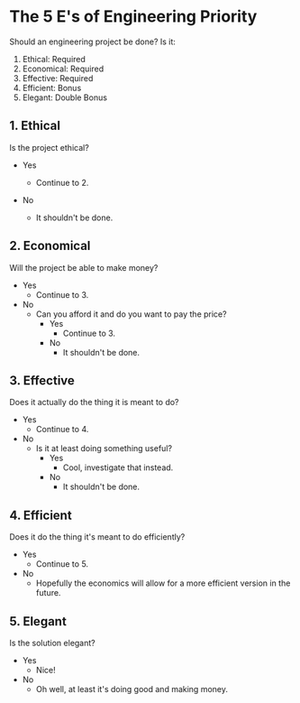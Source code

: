 # The 5 E's of Engineering Priority

Should an engineering project be done? Is it:

1. Ethical: Required
2. Economical: Required
3. Effective: Required
4. Efficient: Bonus
5. Elegant: Double Bonus

## 1. Ethical

Is the project ethical?

- Yes
  - Continue to 2.

- No
  - It shouldn't be done.

## 2. Economical

Will the project be able to make money?

- Yes
  - Continue to 3.
- No
  - Can you afford it and do you want to pay the price?
    - Yes
      - Continue to 3. 
    - No
      - It shouldn't be done.

## 3. Effective

Does it actually do the thing it is meant to do?

- Yes
  - Continue to 4.
- No
  - Is it at least doing something useful?
    - Yes
      - Cool, investigate that instead.
    - No
      - It shouldn't be done.

## 4. Efficient

Does it do the thing it's meant to do efficiently?

- Yes
  - Continue to 5.
- No
  - Hopefully the economics will allow for a more efficient version in the future.


## 5. Elegant

Is the solution elegant?

- Yes
  - Nice!
- No
  - Oh well, at least it's doing good and making money.